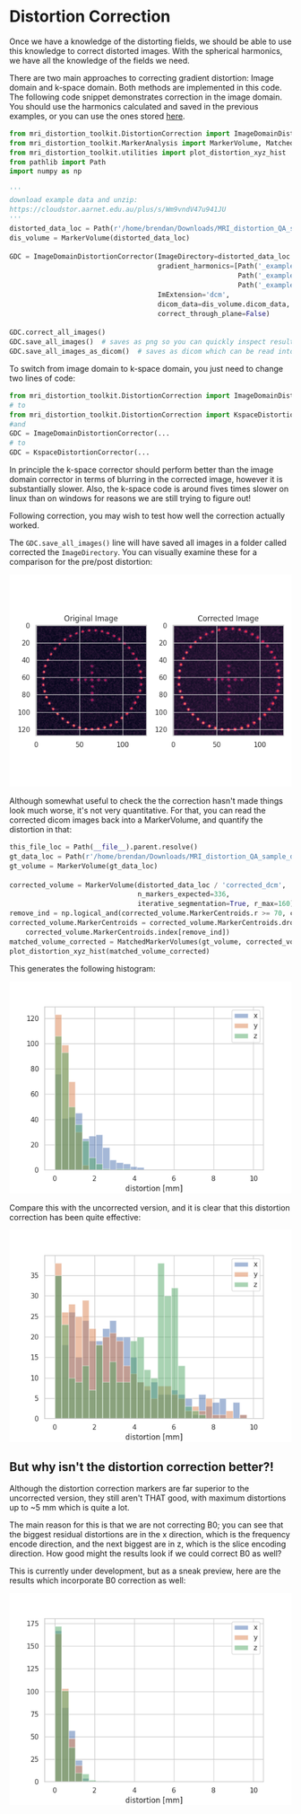 # Distortion Correction

Once we have a knowledge of the distorting fields, we should be able to use this knowledge to correct distorted images. With the spherical harmonics, we have all the knowledge of the fields we need. 

There are two main approaches to correcting gradient distortion: Image domain and k-space domain. Both methods are implemented in this code. The following code snippet demonstrates correction in the image domain. You should use the harmonics calculated and saved in the previous examples, or you can use the ones stored [here](https://github.com/ACRF-Image-X-Institute/mri_distortion_toolkit).

```python
from mri_distortion_toolkit.DistortionCorrection import ImageDomainDistortionCorrector
from mri_distortion_toolkit.MarkerAnalysis import MarkerVolume, MatchedMarkerVolumes
from mri_distortion_toolkit.utilities import plot_distortion_xyz_hist
from pathlib import Path
import numpy as np

'''
download example data and unzip:
https://cloudstor.aarnet.edu.au/plus/s/Wm9vndV47u941JU
'''
distorted_data_loc = Path(r'/home/brendan/Downloads/MRI_distortion_QA_sample_data/MR/04 gre_trans_AP_330')
dis_volume = MarkerVolume(distorted_data_loc)

GDC = ImageDomainDistortionCorrector(ImageDirectory=distorted_data_loc.resolve(),
                                     gradient_harmonics=[Path('_example_data/G_x_Harmonics.csv').resolve(),
                                                         Path('_example_data/G_y_Harmonics.csv').resolve(),
                                                         Path('_example_data/G_z_Harmonics.csv').resolve()],
                                     ImExtension='dcm',
                                     dicom_data=dis_volume.dicom_data,
                                     correct_through_plane=False)

GDC.correct_all_images()
GDC.save_all_images()  # saves as png so you can quickly inspect results
GDC.save_all_images_as_dicom()  # saves as dicom which can be read into analysis packages.
```

To switch from image domain to k-space domain, you just need to change two lines of code:

```python
from mri_distortion_toolkit.DistortionCorrection import ImageDomainDistortionCorrector
# to
from mri_distortion_toolkit.DistortionCorrection import KspaceDistortionCorrector
#and
GDC = ImageDomainDistortionCorrector(...
# to
GDC = KspaceDistortionCorrector(...
```

In principle the k-space corrector should perform better than the image domain corrector in terms of blurring in the corrected image, however it is substantially slower. Also, the k-space code is around fives times slower on linux than on windows for reasons we are still trying to figure out! 

Following correction, you may wish to test how well the correction actually worked.

The `GDC.save_all_images()` line will have saved all images in a folder called corrected the `ImageDirectory`. You can visually examine these for a comparison for the pre/post distortion:



![](__resources/distortion_example.png)



Although somewhat useful to check the the correction hasn't made things look much worse, it's not very quantitative. For that, you can read the corrected dicom images back into a MarkerVolume, and quantify the distortion in that:

```python
this_file_loc = Path(__file__).parent.resolve()
gt_data_loc = Path(r'/home/brendan/Downloads/MRI_distortion_QA_sample_data/CT/slicer_centroids.mrk.json'
gt_volume = MarkerVolume(gt_data_loc)

corrected_volume = MarkerVolume(distorted_data_loc / 'corrected_dcm',
                                n_markers_expected=336,
                                iterative_segmentation=True, r_max=160)
remove_ind = np.logical_and(corrected_volume.MarkerCentroids.r >= 70, corrected_volume.MarkerCentroids.r <= 140)
corrected_volume.MarkerCentroids = corrected_volume.MarkerCentroids.drop(
    corrected_volume.MarkerCentroids.index[remove_ind])
matched_volume_corrected = MatchedMarkerVolumes(gt_volume, corrected_volume, n_refernce_markers=11)
plot_distortion_xyz_hist(matched_volume_corrected)
```

This generates the following histogram:

![](__resources/dist_correction_result.png)



Compare this with the uncorrected version, and it is clear that this distortion correction has been quite effective:

![](__resources/uncorrected_result.png)

## But why isn't the distortion correction better?!

Although the distortion correction markers are far superior to the uncorrected version, they still aren't THAT good, with maximum distortions up to ~5 mm which is quite a lot.

The main reason for this is that we are not correcting B0; you can see that the biggest residual distortions are in the x direction, which is the frequency encode direction, and the next biggest are in z, which is the slice encoding direction. How good might the results look if we could correct B0 as well?

This is currently under development, but as a sneak preview, here are the results which incorporate B0 correction as well:

![](__resources/B0_distortion_correction_preview.png)
